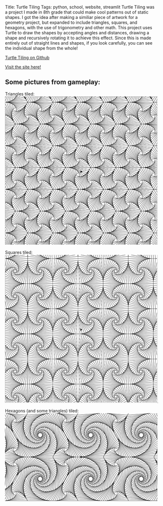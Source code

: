 Title: Turtle Tiling
Tags: python, school, website, streamlit
Turtle Tiling was a project I made in 8th grade that could make cool patterns out of static shapes. I got the idea after making a similiar piece of artwork for a geometry project, but expanded to include triangles, squares, and hexagons, with the use of trigonometry and other math. This project uses Turtle to draw the shapes by accepting angles and distances, drawing a shape and recursively rotating it to achieve this effect. Since this is made entirely out of straight lines and shapes, if you look carefully, you can see the individual shape from the whole!

[Turtle Tiling on Github](https://github.com/iamxallax/Turtle_Tiling)

[Visit the site here!](https://turtletiling.streamlit.app)

## Some pictures from gameplay:
Triangles tiled:
![Screenshot](../images/Tri_tile.png "Triangles")

Squares tiled:
![Screenshot](../images/Quad_tile.png "Squares")

Hexagons (and some triangles) tiled:
![Screenshot](../images/Hex_tile.png "Hexagons")
